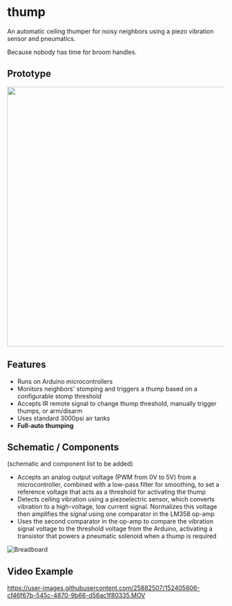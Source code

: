 # thump
An automatic ceiling thumper for noisy neighbors using a piezo vibration sensor and pneumatics.

Because nobody has time for broom handles.

## Prototype
<img src="https://user-images.githubusercontent.com/25882507/152401381-dd906b98-2e48-43e9-90b0-22687aab323a.JPG" height="600" />

## Features
- Runs on Arduino microcontrollers
- Monitors neighbors' stomping and triggers a thump based on a configurable stomp threshold
- Accepts IR remote signal to change thump threshold, manually trigger thumps, or arm/disarm
- Uses standard 3000psi air tanks
- **Full-auto thumping**

## Schematic / Components
(schematic and component list to be added)
- Accepts an analog output voltage (PWM from 0V to 5V) from a microcontroller, combined with a low-pass filter for smoothing, to set a reference voltage that acts as a threshold for activating the thump
- Detects ceiling vibration using a piezoelectric sensor, which converts vibration to a high-voltage, low current signal.  Normalizes this voltage then amplifies the signal using one comparator in the LM358 op-amp
- Uses the second comparator in the op-amp to compare the vibration signal voltage to the threshold voltage from the Arduino, activating a transistor that powers a pneumatic solenoid when a thump is required

![Breadboard](https://user-images.githubusercontent.com/25882507/152405217-5c3ae188-3fd7-4c21-a24b-1aaaba5375bf.png)

## Video Example
https://user-images.githubusercontent.com/25882507/152405606-cf46f67b-545c-4870-9b66-d56ac1f80335.MOV
